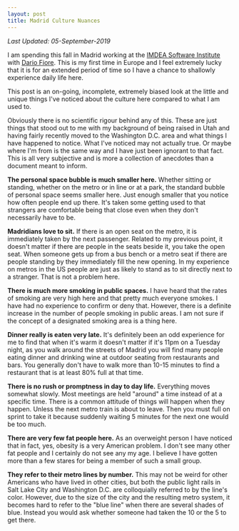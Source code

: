 ```yaml
---
layout: post
title: Madrid Culture Nuances
---
```


*Last Updated: 05-September-2019*

I am spending this fall in Madrid working at the [IMDEA Software
Institute](http://software.imdea.org/) with [Dario
Fiore](https://www.dariofiore.it/). This is my first time in Europe and I feel
extremely lucky that it is for an extended period of time so I have a chance to
shallowly experience daily life here.

This post is an on-going, incomplete, extremely biased look at the little and
unique things I've noticed about the culture here compared to what I am used
to.

Obviously there is no scientific rigour behind any of this. These are just
things that stood out to me with my background of being raised in Utah and
having fairly recently moved to the Washington D.C. area and what things I have
happened to notice. What I've noticed may not actually true. Or maybe where I'm
from is the same way and I have just been ignorant to that fact. This is all
very subjective and is more a collection of anecdotes than a document meant to
inform.

**The personal space bubble is much smaller here.** Whether sitting or
standing, whether on the metro or in line or at a park, the standard bubble of
personal space seems smaller here. Just enough smaller that you notice how
often people end up there. It's taken some getting used to that strangers are
comfortable being that close even when they don't necessarily have to be.

**Madridians love to sit.** If there is an open seat on the metro, it is
immediately taken by the next passenger. Related to my previous point, it
doesn't matter if there are people in the seats beside it, you take the open
seat. When someone gets up from a bus bench or a metro seat if there are people
standing by they immediately fill the new opening. In my experience on metros
in the US people are just as likely to stand as to sit directly next to a
stranger.  That is not a problem here.

**There is much more smoking in public spaces.** I have heard that the rates of
smoking are very high here and that pretty much everyone smokes. I have had no
experience to confirm or deny that. However, there is a definite increase in
the number of people smoking in public areas. I am not sure if the concept of
a designated smoking area is a thing here.

**Dinner really is eaten very late.** It's definitely been an odd experience
for me to find that when it's warm it doesn't matter if it's 11pm on a Tuesday
night, as you walk around the streets of Madrid you will find many people
eating dinner and drinking wine at outdoor seating from restaurants and bars.
You generally don't have to walk more than 10-15 minutes to find a restaurant
that is at least 80% full at that time.

**There is no rush or promptness in day to day life.** Everything moves
somewhat slowly. Most meetings are held "around" a time instead of at a
specific time. There is a common attitude of things will happen when they
happen. Unless the next metro train is about to leave. Then you must full on
sprint to take it because suddenly waiting 5 minutes for the next one would be
too much.

**There are very few fat people here.** As an overweight person I have noticed
that in fact, yes, obesity is a very American problem. I don't see many other
fat people and I certainly do not see any my age. I believe I have gotten more
than a few stares for being a member of such a small group.

**They refer to their metro lines by number.** This may not be weird for other
Americans who have lived in other cities, but both the public light rails in
Salt Lake City and Washington D.C. are colloquially referred to by the line's
color. However, due to the size of the city and the resulting metro system, it
becomes hard to refer to the "blue line" when there are several shades of blue.
Instead you would ask whether someone had taken the 10 or the 5 to get there.



